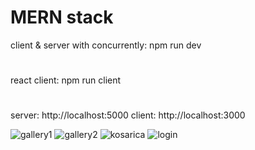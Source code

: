 # MERN stack
client & server with concurrently:   npm run dev
#
react client:  npm run client
#
server:  http://localhost:5000
client:  http://localhost:3000

![gallery1](https://user-images.githubusercontent.com/56175479/108635939-73a9a400-7482-11eb-8e67-f7d25b69c8fb.png)
![gallery2](https://user-images.githubusercontent.com/56175479/108635942-773d2b00-7482-11eb-8e79-dcf40dc70a39.png)
![kosarica](https://user-images.githubusercontent.com/56175479/108635944-7b694880-7482-11eb-82aa-c5b6e9031c3f.png)
![login](https://user-images.githubusercontent.com/56175479/108635945-7c01df00-7482-11eb-9e68-a4a666ee67a5.png)
